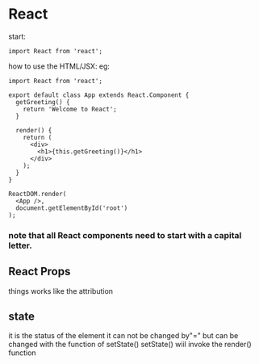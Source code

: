 # React

start:
```
import React from 'react';
```

how to use the HTML/JSX:
eg:
```
import React from 'react';

export default class App extends React.Component {
  getGreeting() {
    return 'Welcome to React';
  }

  render() {
    return (
      <div>
        <h1>{this.getGreeting()}</h1>
      </div>
    );
  }
}

ReactDOM.render(
  <App />,
  document.getElementById('root')
);
```

### note that all React components need to start with a capital letter.

## React Props
things works like the attribution

## state
it is the status of the element
it can not be changed by"="
but can be changed with the function of setState()
setState() wiil invoke the render() function



